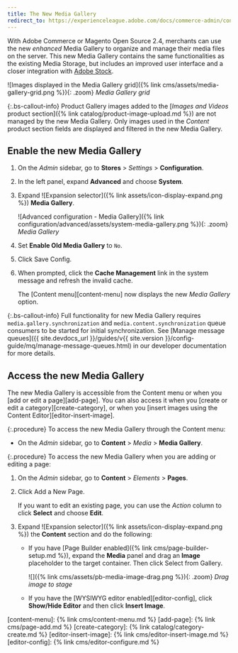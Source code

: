 ```yaml
---
title: The New Media Gallery
redirect_to: https://experienceleague.adobe.com/docs/commerce-admin/content-design/media/gallery/media-gallery.html
---
```


With Adobe Commerce or Magento Open Source 2.4, merchants can use the new _enhanced_ Media Gallery to organize and manage their media files on the server. This new Media Gallery contains the same functionalities as the existing Media Storage, but includes an improved user interface and a closer integration with [Adobe Stock][adobe-stock].

![Images displayed in the Media Gallery grid]({% link cms/assets/media-gallery-grid.png %}){: .zoom}
_Media Gallery grid_

{:.bs-callout-info}
Product Gallery images added to the [_Images and Videos_ product section]({% link catalog/product-image-upload.md %}) are not managed by the new Media Gallery. Only images used in the _Content_ product section fields are displayed and filtered in the new Media Gallery.

## Enable the new Media Gallery

1. On the _Admin_ sidebar, go to **Stores** > _Settings_ > **Configuration**.

1. In the left panel, expand **Advanced** and choose **System**.

1. Expand ![Expansion selector]({% link assets/icon-display-expand.png %}) **Media Gallery**.

   ![Advanced configuration - Media Gallery]({% link configuration/advanced/assets/system-media-gallery.png %}){: .zoom}
   _Media Gallery_

1. Set **Enable Old Media Gallery** to `No`.

1. Click <span class="btn">Save Config</span>.

1. When prompted, click the **Cache Management** link in the system message and refresh the invalid cache.

   The [Content menu][content-menu] now displays the new _Media Gallery_ option.

{:.bs-callout-info}
Full functionality for new Media Gallery requires `media.gallery.synchronization` and `media.content.synchronization` queue consumers to be started for initial synchronization. See [Manage message queues]({{ site.devdocs_url }}/guides/v{{ site.version }}/config-guide/mq/manage-message-queues.html) in our developer documentation for more details.

## Access the new Media Gallery

The new Media Gallery is accessible from the Content menu or when you [add or edit a page][add-page]. You can also access it when you [create or edit a category][create-category], or when you [insert images using the Content Editor][editor-insert-image].

{:.procedure}
To access the new Media Gallery through the Content menu:

- On the _Admin_ sidebar, go to **Content** > _Media_ > **Media Gallery**.

{:.procedure}
To access the new Media Gallery when you are adding or editing a page:

1. On the _Admin_ sidebar, go to **Content** > _Elements_ > **Pages**.

1. Click <span class="btn">Add a New Page</span>.

   If you want to edit an existing page, you can use the _Action_ column to click **Select** and choose **Edit**.

1. Expand ![Expansion selector]({% link assets/icon-display-expand.png %}) the **Content** section and do the following:

   - If you have [Page Builder enabled]({% link cms/page-builder-setup.md %}), expand the **Media** panel and drag an **Image** placeholder to the target container. Then click <span class="btn">Select from Gallery</span>.

      ![]({% link cms/assets/pb-media-image-drag.png %}){: .zoom}
      _Drag image to stage_

   - If you have the [WYSIWYG editor enabled][editor-config], click **Show/Hide Editor** and then click **Insert Image**.

[adobe-stock]: https://stock.adobe.com
[content-menu]: {% link cms/content-menu.md %}
[add-page]: {% link cms/page-add.md %}
[create-category]: {% link catalog/category-create.md %}
[editor-insert-image]: {% link cms/editor-insert-image.md %}
[editor-config]: {% link cms/editor-configure.md %}
